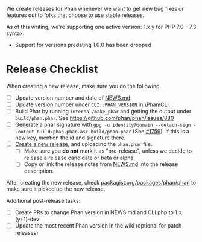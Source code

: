 We create releases for Phan whenever we want to get new bug fixes or features out to folks that choose to use stable releases.

As of this writing, we're supporting one active version: 1.x.y for PHP 7.0 – 7.3 syntax.

- Support for versions predating 1.0.0 has been dropped

# Release Checklist

When creating a new release, make sure you do the following.

- [ ] Update version number and date of [NEWS.md](https://github.com/phan/phan/blob/master/NEWS.md).
- [ ] Update version number under `CLI::PHAN_VERSION` in [\Phan\CLI](https://github.com/phan/phan/blob/master/src/Phan/CLI.php#L16).
- [ ] Build Phar by running `internal/make_phar` and getting the output under `build/phan.phar`. See https://github.com/phan/phan/issues/880
- [ ] Generate a phar signature with `gpg -u identity@domain --detach-sign --output build/phan.phar.asc build/phan.phar` (See [#1759](https://github.com/phan/phan/issues/1759)). If this is a new key, mention the id and signature there.
- [ ] [Create a new release](https://github.com/phan/phan/releases), and uploading the `phan.phar` file.
  - [ ] Make sure you **do not** mark it as "pre-release", unless we decide to release a release candidate or beta or alpha.
  - [ ] Copy or link the release notes from [NEWS.md](https://github.com/phan/phan/blob/master/NEWS.md) into the release description.

After creating the new release, check [packagist.org/packages/phan/phan](https://packagist.org/packages/phan/phan) to make sure it picked up the new release.

Additional post-release tasks:

- [ ] Create PRs to change Phan version in NEWS.md and CLI.php to 1.x.(y+1)-dev
- [ ] Update the most recent Phan version in the wiki (optional for patch releases)
